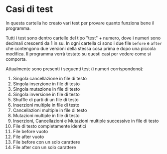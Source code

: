 # Casi di test
In questa cartella ho creato vari test per provare quanto funziona bene il programma.

Tutti i test sono dentro cartelle del tipo "test" + numero, dove i numeri sono decimali
crescenti da 1 in su. In ogni cartella ci sono i due file `before` e `after` che contengono
due versioni della stessa cosa prima e dopo una piccola modifica. Il programma verrà testato
su questi casi per vedere come si comporta.

Attualmente sono presenti i seguenti test (i numeri corrispondono):

1. Singola cancellazione in file di testo
2. Singola inserzione in file di testo
3. Singola mutazione in file di testo
4. Singola inversione in file di testo
5. Shuffle di parti di un file di testo
6. Inserzioni multiple in file di testo
7. Cancellazioni multiple in file di testo
8. Mutazioni multiple in file di testo
9. Inserzioni, Cancellazioni e Mutazioni multiple successive in file di testo
10. File di testo completamente identici
11. File before vuoto
12. File after vuoto
13. File before con un solo carattere
14. File after con un solo carattere
